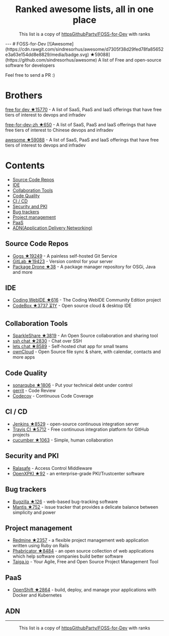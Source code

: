 <h1 align="center">
Ranked awesome lists, all in one place
</h1>
<p align="center">
	This list is a copy of <a href="http://github.com/httpsGithubParty/FOSS-for-Dev">httpsGithubParty/FOSS-for-Dev</a> with ranks
</p>
---
# FOSS-for-Dev  [![Awesome](https://cdn.rawgit.com/sindresorhus/awesome/d7305f38d29fed78fa85652e3a63e154dd8e8829/media/badge.svg) ★59088](https://github.com/sindresorhus/awesome)
A list of Free and open-source software for developers

 
Feel free to send a PR :)
# Brothers
[free for dev ★15770](https://github.com/ripienaar/free-for-dev) - A list of SaaS, PaaS and IaaS offerings that have free tiers of interest to devops and infradev

[free-for-dev-zh ★650](https://github.com/qinghuaiorg/free-for-dev-zh) - A list of SaaS, PaaS and IaaS offerings that have free tiers of interest to Chinese devops and infradev

[awesome ★59088](https://github.com/sindresorhus/awesome) - A list of SaaS, PaaS and IaaS offerings that have free tiers of interest to devops and infradev


# Contents
   * [Source Code Repos](#source-code-repos)
   * [IDE](#ide)
   * [Collaboration Tools](#collaboration-tools)
   * [Code Quality](#code-quality)
   * [CI / CD](#ci--cd)
   * [Security and PKI](#security-and-pki)
   * [Bug trackers](#bug-trackers)
   * [Project management](#project-management)
   * [PaaS](#paas)
   * [ADN(Application Delivery Networking)](#adn)


## Source Code Repos 

 * [Gogs ★19249](https://github.com/gogits/gogs)  - A painless self-hosted Git Service 
 * [GitLab ★19423](https://github.com/gitlabhq/gitlabhq) - Version control for your server
 * [Package Drone ★38](https://github.com/eclipse/packagedrone) - A package manager repository for OSGi, Java and more


## IDE 

 * [Coding WebIDE ★616](https://github.com/Coding/WebIDE) - The Coding WebIDE Community Edition project
 * [CodeBox ★3737 ⏳1Y](https://github.com/CodeboxIDE/codebox) - Open source cloud & desktop IDE


## Collaboration Tools

 * [SparkleShare ★3819](https://github.com/hbons/SparkleShare) - An Open Source collaboration and sharing tool
 * [ssh chat ★2830](https://github.com/shazow/ssh-chat) - Chat over SSH 
 * [lets chat ★8589](https://github.com/sdelements/lets-chat) - Self-hosted chat app for small teams
 * [ownCloud](https://owncloud.org) - Open Source file sync & share, with calendar, contacts and more apps

## Code Quality

 * [sonarqube ★1806](https://github.com/SonarSource/sonarqube) - Put your technical debt under control
 * [gerrit](https://gerrit.googlesource.com/) - Code Review
 * [Codecov](https://codecov.io/) - Continuous Code Coverage


## CI / CD

 * [Jenkins ★8529](https://github.com/jenkinsci/jenkins) - open-source continuous integration server
 * [Travis CI ★5712](https://github.com/travis-ci/travis-ci) - Free continuous integration platform for GitHub projects
 * [cucumber ★1063](https://github.com/cucumber/cucumber) - Simple, human collaboration 


## Security and PKI

 * [Ralasafe](http://sourceforge.net/projects/ralasafe/) - Access Control Middleware
 * [OpenXPKI ★92](https://github.com/openxpki/openxpki) - an enterprise-grade PKI/Trustcenter software


## Bug trackers

* [Bugzilla ★126](https://github.com/bugzilla/bugzilla) - web-based bug-tracking software
* [Mantis ★752](https://github.com/mantisbt/mantisbt) - issue tracker that provides a delicate balance between simplicity and power


## Project management
* [Redmine ★2357](https://github.com/redmine/redmine) - a flexible project management web application written using Ruby on Rails
* [Phabricator ★8484](https://github.com/phacility/phabricator) - an open source collection of web applications which help software companies build better software
* [Taiga.io](https://github.com/taigaio) - Your Agile, Free and Open Source Project Management Tool

## PaaS

 * [OpenShift ★2864](https://github.com/openshift/origin) - build, deploy, and manage your applications with Docker and Kubernetes

## ADN 
  
 
---
<p align="center">
	This list is a copy of <a href="http://github.com/httpsGithubParty/FOSS-for-Dev">httpsGithubParty/FOSS-for-Dev</a> with ranks
</p>

<script>
  (function(i,s,o,g,r,a,m){i['GoogleAnalyticsObject']=r;i[r]=i[r]||function(){
  (i[r].q=i[r].q||[]).push(arguments)},i[r].l=1*new Date();a=s.createElement(o),
  m=s.getElementsByTagName(o)[0];a.async=1;a.src=g;m.parentNode.insertBefore(a,m)
  })(window,document,'script','https://www.google-analytics.com/analytics.js','ga');

  ga('create', 'UA-100705027-1', 'auto');
  ga('send', 'pageview');

</script>
